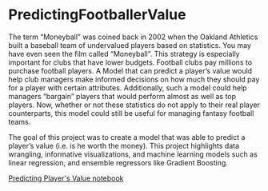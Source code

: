 # PredictingFootballerValue

The term “Moneyball” was coined back in 2002 when the Oakland Athletics built a baseball team of undervalued players based on statistics. You may have even seen the film called “Moneyball”. This strategy is especially important for clubs that have lower budgets. Football clubs pay millions to purchase football players. A Model that can predict a player’s value would help club managers make informed decisions on how much they should pay for a player with certain attributes. Additionally, such a model could help managers “bargain” players that would perform almost as well as top players.  Now, whether or not these statistics do not apply to their  real player counterparts, this model could still be useful for managing fantasy football teams. 

The goal of this project was to create a model that was able to predict a player’s value (i.e. is he worth the money). This project highlights data wrangling, informative visualizations, and machine learning models such as linear regression, and ensemble regressors like Gradient Boosting. 

[Predicting Player's Value notebook](https://github.com/gormikayel/PredictingFootballerValue/blob/main/Capstone1(%20FIFA19)Updated.ipynb)
